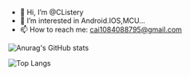 - 👋 Hi, I’m @CListery
- 👀 I’m interested in Android.IOS,MCU...
- 📫 How to reach me: cai1084088795@gmail.com

![Anurag's GitHub stats](https://github-readme-stats.vercel.app/api?username=CListery&count_private=true&theme=dracula)

![Top Langs](https://github-readme-stats.vercel.app/api/top-langs/?username=CListery&layout=compact)

<!---
CListery/CListery is a ✨ special ✨ repository because its `README.md` (this file) appears on your GitHub profile.
You can click the Preview link to take a look at your changes.
--->
